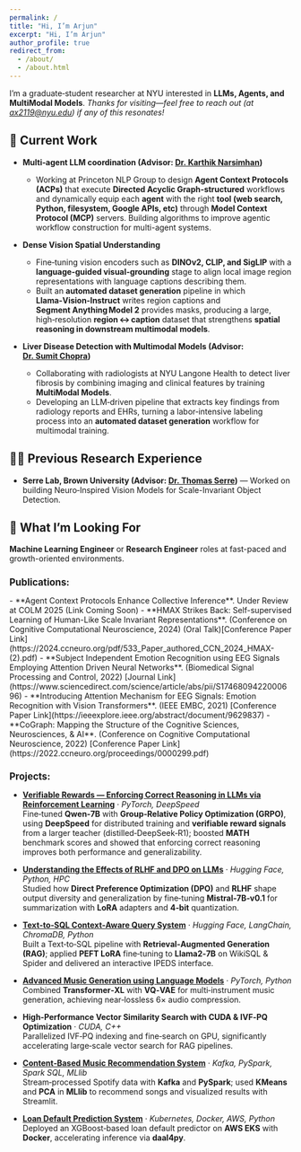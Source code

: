 ```yaml
---
permalink: /
title: "Hi, I’m Arjun"
excerpt: "Hi, I’m Arjun"
author_profile: true
redirect_from: 
  - /about/
  - /about.html
---
```


I’m a graduate‑student researcher at NYU interested in **LLMs, Agents, and MultiModal Models**. *Thanks for visiting—feel free to reach out (at ax2119@nyu.edu) if any of this resonates!*

## 🔭 Current Work

- **Multi‑agent LLM coordination (Advisor: [Dr.&nbsp;Karthik Narsimhan](https://karthikncode.github.io/))**
  * Working at Princeton NLP Group to design **Agent Context Protocols (ACPs)** that execute **Directed Acyclic Graph‑structured** workflows and dynamically equip each **agent** with the right **tool (web search, Python, filesystem, Google APIs, etc)** through **Model Context Protocol (MCP)** servers. Building algorithms to improve agentic workflow construction for multi-agent systems.

- **Dense Vision Spatial Understanding**
  * Fine‑tuning vision encoders such as **DINOv2, CLIP, and SigLIP** with a **language‑guided visual‑grounding** stage to align local image region representations with language captions describing them.
  * Built an **automated dataset generation** pipeline in which **Llama‑Vision‑Instruct** writes region captions and **Segment Anything Model 2** provides masks, producing a large, high‑resolution **region ↔ caption** dataset that strengthens **spatial reasoning in downstream multimodal models**.  

- **Liver Disease Detection with Multimodal Models (Advisor: [Dr.&nbsp;Sumit Chopra](https://www.spchopra.net/#projects))**
  * Collaborating with radiologists at NYU Langone Health to detect liver fibrosis by combining imaging and clinical features by training **MultiModal Models**.
  * Developing an LLM‑driven pipeline that extracts key findings from radiology reports and EHRs, turning a labor‑intensive labeling process into an **automated dataset generation** workflow for multimodal training.

## 🧑‍🔬 Previous Research Experience
- **Serre Lab, Brown University (Advisor: [Dr.&nbsp;Thomas Serre](https://serre-lab.clps.brown.edu/research/))** — Worked on building Neuro‑Inspired Vision Models for Scale-Invariant Object Detection.

## 🚀 What I’m Looking For

**Machine Learning Engineer** or **Research Engineer** roles at fast-paced and growth-oriented environments.


<h2 style="font-size: larger;"><strong>Publications:</strong></h2>
- **Agent Context Protocols Enhance Collective Inference**. Under Review at COLM 2025 (Link Coming Soon)
- **HMAX Strikes Back: Self-supervised Learning of Human-Like Scale Invariant Representations**. (Conference on Cognitive Computational Neuroscience, 2024) (Oral Talk)[Conference Paper Link](https://2024.ccneuro.org/pdf/533_Paper_authored_CCN_2024_HMAX-(2).pdf)
- **Subject Independent Emotion Recognition using EEG Signals Employing Attention Driven Neural Networks**. (Biomedical Signal Processing and Control, 2022) [Journal Link](https://www.sciencedirect.com/science/article/abs/pii/S1746809422000696)
- **Introducing Attention Mechanism for EEG Signals: Emotion Recognition with Vision Transformers**. (IEEE EMBC, 2021) [Conference Paper Link](https://ieeexplore.ieee.org/abstract/document/9629837)
- **CoGraph: Mapping the Structure of the Cognitive Sciences, Neurosciences, & AI**. (Conference on Cognitive Computational Neuroscience, 2022) [Conference Paper Link](https://2022.ccneuro.org/proceedings/0000299.pdf)

<h2 style="font-size: larger;"><strong>Projects:</strong></h2>

- **[Verifiable Rewards — Enforcing Correct Reasoning in LLMs via Reinforcement Learning](https://github.com/arjunsinghrathore/RL_VerifiableRewards)** · *PyTorch, DeepSpeed*  
  Fine‑tuned **Qwen‑7B** with **Group‑Relative Policy Optimization (GRPO)**, using **DeepSpeed** for distributed training and **verifiable reward signals** from a larger teacher (distilled‑DeepSeek‑R1); boosted **MATH** benchmark scores and showed that enforcing correct reasoning improves both performance and generalizability.

- **[Understanding the Effects of RLHF and DPO on LLMs](https://github.com/PranavGrandhi/DPO_RLHF)** · *Hugging Face, Python, HPC*  
  Studied how **Direct Preference Optimization (DPO)** and **RLHF** shape output diversity and generalization by fine‑tuning **Mistral‑7B‑v0.1** for summarization with **LoRA** adapters and **4‑bit** quantization.

- **[Text‑to‑SQL Context‑Aware Query System](https://github.com/AnanyaSSadana/text-to-sql-llm/tree/main)** · *Hugging Face, LangChain, ChromaDB, Python*  
  Built a Text‑to‑SQL pipeline with **Retrieval‑Augmented Generation (RAG)**; applied **PEFT LoRA** fine‑tuning to **Llama2‑7B** on WikiSQL & Spider and delivered an interactive IPEDS interface.

- **[Advanced Music Generation using Language Models](https://github.com/AniketRajpoot/DeepMusicGeneration)** · *PyTorch, Python*  
  Combined **Transformer‑XL** with **VQ‑VAE** for multi‑instrument music generation, achieving near‑lossless 6× audio compression.

- **High‑Performance Vector Similarity Search with CUDA & IVF‑PQ Optimization** · *CUDA, C++*  
  Parallelized IVF‑PQ indexing and fine‑search on GPU, significantly accelerating large‑scale vector search for RAG pipelines.

- **[Content‑Based Music Recommendation System](https://github.com/AnanyaSSadana/music-recommendation-system/tree/main)** · *Kafka, PySpark, Spark SQL, MLlib*  
  Stream‑processed Spotify data with **Kafka** and **PySpark**; used **KMeans** and **PCA** in **MLlib** to recommend songs and visualized results with Streamlit.

- **[Loan Default Prediction System](https://github.com/arjunsinghrathore/Loan-Default-Prediction-System)** · *Kubernetes, Docker, AWS, Python*  
  Deployed an XGBoost‑based loan default predictor on **AWS EKS** with **Docker**, accelerating inference via **daal4py**.

